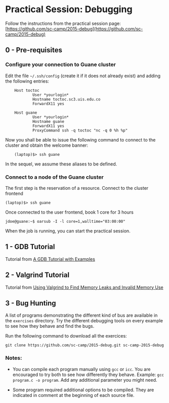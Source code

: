 # Practical Session: Debugging

Follow the instructions from the practical session page: [https://github.com/sc-camp/2015-debug](https://github.com/sc-camp/2015-debug)


## 0 - Pre-requisites

### Configure your connection to Guane cluster

Edit the file `~/.ssh/config` (create it if it does not already exist) and adding the following entries:
 
```
	Host toctoc
	        User *yourlogin*
	        Hostname toctoc.sc3.uis.edu.co
	        ForwardX11 yes

	Host guane
	        User *yourlogin*
	        Hostname guane
	        ForwardX11 yes
	        ProxyCommand ssh -q toctoc "nc -q 0 %h %p"
```


Now you shall be able to issue the following command to connect to the cluster and obtain the welcome banner: 

		(laptop)$> ssh guane

In the sequel, we assume these aliases to be defined. 

### Connect to a node of the Guane cluster

The first step is the reservation of a resource. Connect to the cluster frontend

    (laptop)$> ssh guane

Once connected to the user frontend, book 1 core for 3 hours

    jdoe@guane:~$ oarsub -I -l core=1,walltime="03:00:00"

When the job is running, you can start the practical session.



## 1 - GDB Tutorial


Tutorial from [A GDB Tutorial with Examples](http://www.cprogramming.com/gdb.html)


## 2 - Valgrind Tutorial


Tutorial from [Using Valgrind to Find Memory Leaks and Invalid Memory Use](http://www.cprogramming.com/debugging/valgrind.html)


 
## 3 - Bug Hunting

A list of programs demonstrating the different kind of bus are available in the `exercises` directory.
Try the different debugging tools on every example to see how they behave and find the bugs.

Run the following command to download all the exercices:
```
git clone https://github.com/sc-camp/2015-debug.git sc-camp-2015-debug
```

### Notes:

  - You can compile each program manually using `gcc` or `icc`. You are encouraged to try both to see how differently they behave. Example: `gcc program.c -o program`. Add any additional parameter you might need.

  - Some program required additional options to be compiled. They are indicated in comment at the beginning of each source file.
  
  
 
